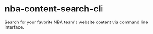 # nba-content-search-cli

Search for your favorite NBA team's website content via command line interface.